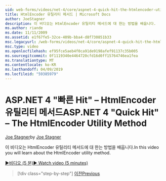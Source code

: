 ```yaml
---
uid: web-forms/videos/net-4/core/aspnet-4-quick-hit-the-htmlencoder-utility-method
title: HtmlEncoder 유틸리티 메서드 | Microsoft Docs
author: JoeStagner
description: 이 비디오는 HtmlEncoder 유틸리티 메서드에 대 한는 방법을 배웁니다.
ms.author: riande
ms.date: 11/11/2009
ms.assetid: e1f67fe5-32ce-409b-bba4-d8f730851b33
msc.legacyurl: /web-forms/videos/net-4/core/aspnet-4-quick-hit-the-htmlencoder-utility-method
msc.type: video
ms.openlocfilehash: ef95fce5aeb4f0ca91de9198afef91137c35b005
ms.sourcegitcommit: 0f1119340e4464720cfd16d0ff15764746ea1fea
ms.translationtype: MT
ms.contentlocale: ko-KR
ms.lasthandoff: 04/09/2019
ms.locfileid: "59385979"
---
```

# <a name="aspnet-4-quick-hit--the-htmlencoder-utility-method"></a><span data-ttu-id="da0cc-103">ASP.NET 4 "빠른 Hit" – HtmlEncoder 유틸리티 메서드</span><span class="sxs-lookup"><span data-stu-id="da0cc-103">ASP.NET 4 "Quick Hit" – The HtmlEncoder Utility Method</span></span>

<span data-ttu-id="da0cc-104">[Joe Stagner](https://github.com/JoeStagner)</span><span class="sxs-lookup"><span data-stu-id="da0cc-104">by [Joe Stagner](https://github.com/JoeStagner)</span></span>

<span data-ttu-id="da0cc-105">이 비디오는 HtmlEncoder 유틸리티 메서드에 대 한는 방법을 배웁니다.</span><span class="sxs-lookup"><span data-stu-id="da0cc-105">In this video you will learn about the HtmlEncoder utility method.</span></span>

[<span data-ttu-id="da0cc-106">&#9654;비디오 (5 분)</span><span class="sxs-lookup"><span data-stu-id="da0cc-106">&#9654; Watch video (5 minutes)</span></span>](https://channel9.msdn.com/Blogs/ASP-NET-Site-Videos/aspnet-4-quick-hit-the-htmlencoder-utility-method)

> [!div class="step-by-step"]
> [<span data-ttu-id="da0cc-107">이전</span><span class="sxs-lookup"><span data-stu-id="da0cc-107">Previous</span></span>](aspnet-4-quick-hit-predictable-client-ids.md)
